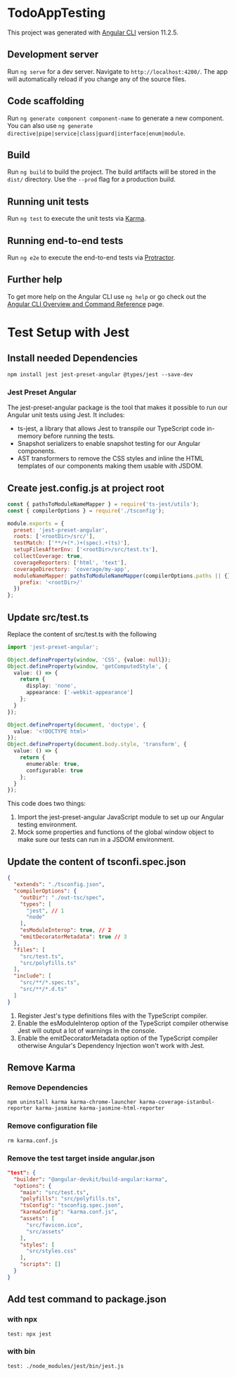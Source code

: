 # TodoAppTesting

This project was generated with [Angular CLI](https://github.com/angular/angular-cli) version 11.2.5.

## Development server

Run `ng serve` for a dev server. Navigate to `http://localhost:4200/`. The app will automatically reload if you change any of the source files.

## Code scaffolding

Run `ng generate component component-name` to generate a new component. You can also use `ng generate directive|pipe|service|class|guard|interface|enum|module`.

## Build

Run `ng build` to build the project. The build artifacts will be stored in the `dist/` directory. Use the `--prod` flag for a production build.

## Running unit tests

Run `ng test` to execute the unit tests via [Karma](https://karma-runner.github.io).

## Running end-to-end tests

Run `ng e2e` to execute the end-to-end tests via [Protractor](http://www.protractortest.org/).

## Further help

To get more help on the Angular CLI use `ng help` or go check out the [Angular CLI Overview and Command Reference](https://angular.io/cli) page.

# Test Setup with Jest

## Install needed Dependencies

```
npm install jest jest-preset-angular @types/jest --save-dev
```

### Jest Preset Angular
The jest-preset-angular package is the tool that makes it possible to run our Angular unit tests using Jest. It includes:
- ts-jest, a library that allows Jest to transpile our TypeScript code in-memory before running the tests.
- Snapshot serializers to enable snapshot testing for our Angular components.
- AST transformers to remove the CSS styles and inline the HTML templates of our components making them usable with JSDOM.

## Create jest.config.js at project root
```javascript
const { pathsToModuleNameMapper } = require('ts-jest/utils');
const { compilerOptions } = require('./tsconfig');

module.exports = {
  preset: 'jest-preset-angular',
  roots: ['<rootDir>/src/'],
  testMatch: ['**/+(*.)+(spec).+(ts)'],
  setupFilesAfterEnv: ['<rootDir>/src/test.ts'],
  collectCoverage: true,
  coverageReporters: ['html', 'text'],
  coverageDirectory: 'coverage/my-app',
  moduleNameMapper: pathsToModuleNameMapper(compilerOptions.paths || {}, {
    prefix: '<rootDir>/'
  })
};
```

## Update src/test.ts
Replace the content of src/test.ts with the following

```typescript
import 'jest-preset-angular';

Object.defineProperty(window, 'CSS', {value: null});
Object.defineProperty(window, 'getComputedStyle', {
  value: () => {
    return {
      display: 'none',
      appearance: ['-webkit-appearance']
    };
  }
});

Object.defineProperty(document, 'doctype', {
  value: '<!DOCTYPE html>'
});
Object.defineProperty(document.body.style, 'transform', {
  value: () => {
    return {
      enumerable: true,
      configurable: true
    };
  }
});
```
This code does two things:

1. Import the jest-preset-angular JavaScript module to set up our Angular testing environment.
2. Mock some properties and functions of the global window object to make sure our tests can run in a JSDOM environment.

## Update the content of tsconfi.spec.json
```json
{
  "extends": "./tsconfig.json",
  "compilerOptions": {
    "outDir": "./out-tsc/spec",
    "types": [
      "jest", // 1
      "node"
    ],
    "esModuleInterop": true, // 2
    "emitDecoratorMetadata": true // 3
  },
  "files": [
    "src/test.ts",
    "src/polyfills.ts"
  ],
  "include": [
    "src/**/*.spec.ts",
    "src/**/*.d.ts"
  ]
}
```

1. Register Jest's type definitions files with the TypeScript compiler.
2. Enable the esModuleInterop option of the TypeScript compiler otherwise Jest will output a lot of warnings in the console.
3. Enable the emitDecoratorMetadata option of the TypeScript compiler otherwise Angular's Dependency Injection won't work with Jest.

## Remove Karma

### Remove Dependencies
```
npm uninstall karma karma-chrome-launcher karma-coverage-istanbul-reporter karma-jasmine karma-jasmine-html-reporter
```

### Remove configuration file
```
rm karma.conf.js
```

### Remove the test target inside angular.json
```json
"test": {
  "builder": "@angular-devkit/build-angular:karma",
  "options": {
    "main": "src/test.ts",
    "polyfills": "src/polyfills.ts",
    "tsConfig": "tsconfig.spec.json",
    "karmaConfig": "karma.conf.js",
    "assets": [
      "src/favicon.ico",
      "src/assets"
    ],
    "styles": [
      "src/styles.css"
    ],
    "scripts": []
  }
}
```

## Add test command to package.json

### with npx
```
test: npx jest
```

### with bin
```
test: ./node_modules/jest/bin/jest.js
```
